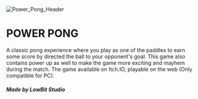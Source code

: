 ![Power_Pong_Header](https://github.com/user-attachments/assets/b3f55c68-ca18-4403-b124-de091357c8af)
# POWER PONG
A classic pong experience where you play as one of the paddles to earn some score by directed the ball to your opponent's goal. 
This game also contains power up as well to make the game more exciting and mayhem during the match. The game available on Itch.IO, playable on the web (Only compatible for PC).
##### Made by LowBit Studio

